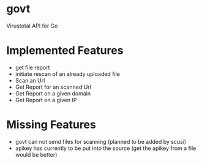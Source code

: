 govt
====

Virustotal API for Go

Implemented Features
====================

- get file report
- initiate rescan of an already uploaded file
- Scan an Url
- Get Report for an scanned Url
- Get Report on a given domain
- Get Report on a given IP

Missing Features
================

- govt can not send files for scanning (planned to be added by scusi)
- apikey has currently to be put into the source (get the apikey from a file would be better)
